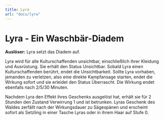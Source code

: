 ```yaml
---
title: Lyra
url: "docs/lyra"
---
```


# Lyra - Ein Waschbär-Diadem
**Auslöser:** Lyra setzt das Diadem auf.

Lyra wird für alle Kulturschaffenden unsichtbar, einschließlich ihrer Kleidung und Ausrüstung. Sie erhält den Status Unsichtbar. Sobald Lyra einen Kulturschaffenden berührt, endet die Unsichtbarkeit. Sollte Lyra vorhaben, jemanden zu verletzen, also eine direkte Kampfansage starten, endet die Wirkung sofort und sie erleidet den Status Überrascht. Die Wirkung endet ebenfalls nach 2/5/30 Minuten.

Nachdem Lyra den Effekt ihres Geschenks ausgelöst hat, erhält sie für 2 Stunden den Zustand Verwirrung 1 und ist betrunken. Lyras Geschenk des Waldes zerfällt nach der Wirkungsdauer zu Sägespänen und erscheint sofort als Setzling in einer Tasche Lyras oder in ihrem Haar auf Stufe 0.